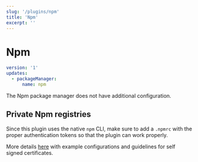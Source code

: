 ```yaml
---
slug: '/plugins/npm'
title: 'Npm'
excerpt: ''
---
```


# Npm

<div class="code-group" data-props='{ "lineNumbers": ["true"] }'>

````yaml
version: '1'
updates:
  - packageManager:
      name: npm
````

</div>

The Npm package manager does not have additional configuration.

## Private Npm registries

Since this plugin uses the native `npm` CLI, make sure to add a `.npmrc` with the proper authentication tokens so that the plugin can work properly. 

More details [here](/recipes/private-npm-registry) with example configurations and guidelines for self signed certificates.
